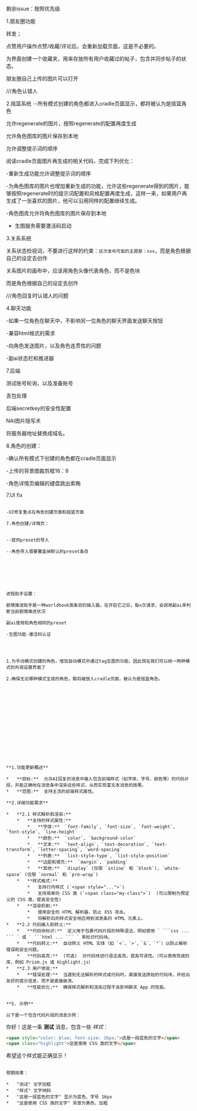 剩余issue：按照优先级


1.朋友圈功能

转发；

点赞用户操作点赞/收藏/评论后，会重新加载页面，这是不必要的。

为界面创建一个收藏夹，用来存放所有用户收藏过的帖子，包含并同步帖子的状态。

朋友圈自己上传的图片可以打开

///角色认错人


2.摇篮系统
--所有模式创建的角色都进入cradle页面显示，都将被认为是摇篮角色



允许regenerate的图片，按照regenerate的配置再度生成

允许角色图库的图片保存到本地

允许调整提示词的顺序



阅读cradle页面图片再生成的相关代码，完成下列优化：

-重新生成功能允许调整提示词的顺序

-为角色图库的图片也增加重新生成的功能，允许这些regenerate得到的图片，能够按照regenerate时的提示词配置和风格配置再度生成，这样一来，如果用户再生成了一张喜欢的图片，他可以沿用同样的配置继续生成。

-角色图库允许将角色图库的图片保存到本地


- 生图服务需要激活码启动



3.关系系统


关系状态检视词，不要进行这样的约束：`这次发布可能的主题是：xxx`，而是角色根据自己的设定去创作


关系图片的画布中，应该用角色头像代表角色，而不是色块


而是角色根据自己的设定去创作



///角色回复时认错人的问题

4.聊天功能

-如果一位角色在聊天中，不影响另一位角色的聊天界面发送聊天按钮

-兼容html格式的需求

-向角色发送图片，以及角色连贯性的问题

-副ai状态栏和推进器

7.后端

测试账号轮询，以及准备账号

丢包处理

后端secretkey的安全性配置

NAI图片隐写术

将服务器地址替换成域名。


8.角色的创建：

-确认所有模式下创建的角色都在cradle页面显示

-上传的背景图裁剪框16：9

-角色详情页编辑的键盘跳出索贿

7.UI fix


```

-UI修复重点在角色创建页面和摇篮页面

7.角色创建/详情页：


--提供preset的导入

--角色导入需要覆盖掉默认的preset条目







进程助手设置：

剧情推进助手是一种worldbook类条目的插入器。在开启它之后，每x次请求，会调用副ai来判断当前剧情推进状况

副ai使用和角色相同的preset

-生图功能-激活码认证




1.为手动模式创建的角色，增加自动模式中通过tag生图的功能，因此现在我们可以统一两种模式的外观设置界面了

2.确保无论哪种模式生成的角色，都将被放入cradle页面，被认为是摇篮角色。
















**1.功能更新概述**

*   **目标:**  允许AI回复的消息中输入包含前端样式（如字体、字号、颜色等）的代码片段，并能正确地在消息条中渲染这些样式，从而实现富文本消息的效果。
*   **范围:**  支持主流的前端样式属性。

**2.详细功能需求**

*   **2.1 样式解析和渲染:**
    *   **支持的样式属性:**
        *   **字体:**  `font-family`, `font-size`, `font-weight`, `font-style`, `line-height`
        *   **颜色:**  `color`, `background-color`
        *   **文本:**  `text-align`, `text-decoration`, `text-transform`, `letter-spacing`, `word-spacing`
        *   **列表:**  `list-style-type`, `list-style-position`
        *   **边距和填充:**  `margin`, `padding`
        *   **其他:**  `display` (仅限 `inline` 和 `block`), `white-space` (仅限 `normal` 和 `pre-wrap`)
    *   **样式格式:**
        *   支持行内样式 (`<span style="...">`)
        *   支持简单的 CSS 类 (`<span class="my-class">`)  (可以限制为预定义的 CSS 类，提高安全性)
    *   **渲染机制:**
        *   使用安全的 HTML 解析器，防止 XSS 攻击。
        *   将解析后的样式安全地应用到消息条的 HTML 元素上。
*   **2.2 代码输入和转义:**
    *   **代码块标识:**  定义用于包裹代码片段的特殊语法，例如使用 ` ```css ... ``` ` 或 ` ```html ... ``` ` 来标识代码块。
    *   **代码转义:**  自动转义 HTML 实体（如 `<`、`>`、`&`、`"`）以防止解析错误和安全问题。
    *   **代码高亮:**  (可选)  对代码块进行语法高亮，提高可读性。（可以使用现成的库，例如 Prism.js 或 Highlight.js）
*   **2.3 用户体验:**
    *   **错误处理:**  当遇到无法解析的样式或代码时，直接发送原始的代码块，并给出友好的提示信息，而不是直接崩溃。
    *   **性能优化:**  确保样式解析和渲染过程不会影响聊天 App 的性能。


**5. 示例**

以下是一个包含代码片段的消息示例：

```
你好！这是一条 **测试** 消息，包含一些 *样式*：

```html
<span style="color: blue; font-size: 16px;">这是一段蓝色的文字</span>
<span class="highlight">这是使用 CSS 类的文字</span>
```

<style>
.highlight {
  background-color: yellow;
  font-weight: bold;
}
</style>

希望这个样式能正确显示！
```

预期效果：

*   "测试" 文字加粗
*   "样式" 文字倾斜
*   "这是一段蓝色的文字" 显示为蓝色，字号 16px
*   "这是使用 CSS 类的文字" 背景为黄色，加粗

